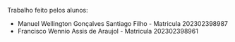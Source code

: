 Trabalho feito pelos alunos: 
- Manuel Wellington Gonçalves Santiago Filho - Matricula 202302398987
- Francisco Wennio Assis de Araujol - Matricula 202302398961
